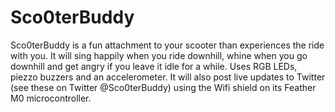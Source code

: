 # Sco0terBuddy

Sco0terBuddy is a fun attachment to your scooter than experiences the ride with you. 
It will sing happily when you ride downhill, whine when you go downhill and get angry if you leave it idle for a while.
Uses RGB LEDs, piezzo buzzers and an accelerometer.
It will also post live updates to Twitter (see these on Twitter @Sco0terBuddy) using the Wifi shield on its Feather M0 
microcontroller.

